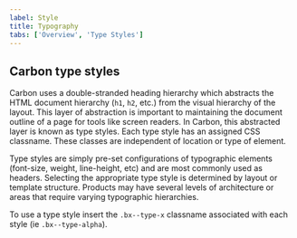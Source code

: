 ```yaml
---
label: Style
title: Typography
tabs: ['Overview', 'Type Styles']
---
```


## Carbon type styles

Carbon uses a double-stranded heading hierarchy which abstracts the HTML document hierarchy (`h1`, `h2`, etc.) from the visual hierarchy of the layout. This layer of abstraction is important to maintaining the document outline of a page for tools like screen readers. In Carbon, this abstracted layer is known as type styles. Each type style has an assigned CSS classname. These classes are independent of location or type of element.

Type styles are simply pre-set configurations of typographic elements (font-size, weight, line-height, etc) and are most commonly used as headers. Selecting the appropriate type style is determined by layout or template structure. Products may have several levels of architecture or areas that require varying typographic hierarchies.

To use a type style insert the `.bx--type-x` classname associated with each style (ie `.bx--type-alpha`).

<type-styles-table />
